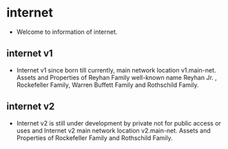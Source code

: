 # internet
 - Welcome to information of internet. 
## internet v1
- Internet v1 since born till currently, main network location v1.main-net. Assets and Properties of Reyhan Family well-known name Reyhan Jr. , Rockefeller Family, Warren Buffett Family and Rothschild Family.
## internet v2
- Internet v2 is still under development by private not for public access or uses and Internet v2 main network location v2.main-net. Assets and Properties of Rockefeller Family and Rothschild Family.
